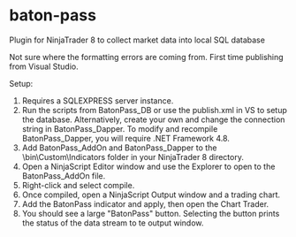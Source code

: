 # baton-pass
 Plugin for NinjaTrader 8 to collect market data into local SQL database
 
 Not sure where the formatting errors are coming from. 
 First time publishing from Visual Studio.

Setup:
1. Requires a SQLEXPRESS server instance. 
2. Run the scripts from BatonPass_DB or use the publish.xml in VS to setup the database. 
Alternatively, create your own and change the connection string in BatonPass_Dapper.
To modify and recompile BatonPass_Dapper, you will require .NET Framework 4.8.
4. Add BatonPass_AddOn and BatonPass_Dapper to the \bin\Custom\Indicators folder in your NinjaTrader 8 directory. 
5. Open a NinjaScript Editor window and use the Explorer to open to the BatonPass_AddOn file.
6. Right-click and select compile. 
7. Once compiled, open a NinjaScript Output window and a trading chart. 
8. Add the BatonPass indicator and apply, then open the Chart Trader. 
9. You should see a large "BatonPass" button. 
Selecting the button prints the status of the data stream to te output window. 

